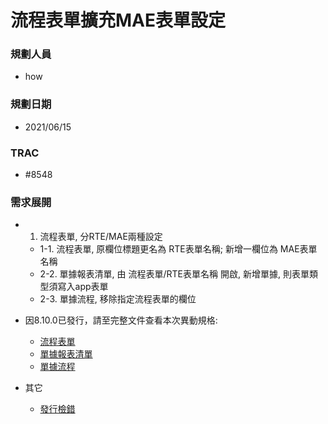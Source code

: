 # 流程表單擴充MAE表單設定

### <div id="user">規劃人員</div>
* how

### <div id="updatedate">規劃日期</div>
* 2021/06/15

### <div id="trac">TRAC</div>
* #8548

### <div id="requirement">需求展開</div>
* 1. 流程表單, 分RTE/MAE兩種設定
    * 1-1. 流程表單, 原欄位標題更名為 RTE表單名稱; 新增一欄位為 MAE表單名稱
	* 2-2. 單據報表清單, 由 流程表單/RTE表單名稱 開啟, 新增單據, 則表單類型須寫入app表單
    * 2-3. 單據流程, 移除指定流程表單的欄位

* 因8.10.0已發行，請至完整文件查看本次異動規格:
    * [流程表單][link_FlowForm]
    * [單據報表清單][link_ListFormReport]
    * [單據流程][link_FlowItem]

* 其它
    * [發行檢錯](UnitDetection.md)

[link_FlowForm]:../../../IDE/Specification/Home/FlowForm.md "流程表單"	
[link_ListFormReport]:../../../IDE/Specification/FlowItem/ListFormReport.md "單據報表清單"	
[link_FlowItem]:../../../IDE/Specification/FlowItem/README.md "單據流程"